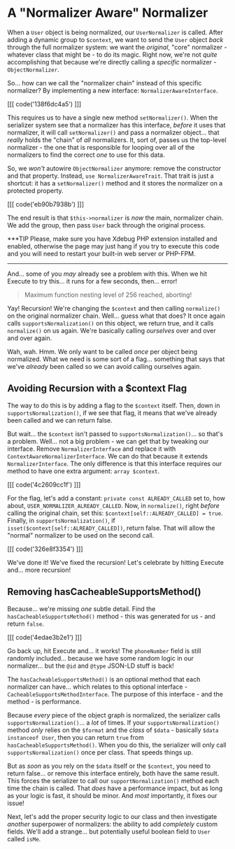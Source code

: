 # A "Normalizer Aware" Normalizer

When a `User` object is being normalized, our `UserNormalizer` is called. After
adding a dynamic group to `$context`, we want to send the `User` object *back*
through the full normalizer system: we want the *original*, "core" normalizer - whatever
class that might be - to do its magic. Right now, we're not *quite* accomplishing
that because we're directly calling a *specific* normalizer - `ObjectNormalizer`.

So... how can we call the "normalizer chain" instead of this specific normalizer?
By implementing a new interface: `NormalizerAwareInterface`.

[[[ code('138f6dc4a5') ]]]

This requires us to have a single new method `setNormalizer()`. When the serializer
system see that a normalizer has this interface, *before* it uses that normalizer,
it will call `setNormalizer()` and pass a normalizer object... that *really* holds
the "chain" of *all* normalizers. It, sort of, passes us the top-level normalizer -
the one that is responsible for looping over all of the normalizers to find the
correct *one* to use for this data.

So, we *won't* autowire `ObjectNormalizer` anymore: remove the constructor and
that property. Instead, `use NormalizerAwareTrait`. That trait is just a shortcut:
it has a `setNormalizer()` method and it stores the normalizer on a protected
property.

[[[ code('eb90b7938b') ]]]

The end result is that `$this->normalizer` is *now* the main, normalizer chain.
We add the group, then pass `User` back through the original process.

***TIP
Please, make sure you have Xdebug PHP extension installed and enabled, otherwise
the page may just hang if you try to execute this code and you will need to restart
your built-in web server or PHP-FPM.
***

And... some of you *may* already see a problem with this. When we hit Execute to
try this... it runs for a few seconds, then... error!

> Maximum function nesting level of 256 reached, aborting!

Yay! Recursion! We're changing the `$context` and then calling `normalize()` on
the original normalizer chain. Well... guess what that does? It once again calls
`supportsNormalization()` on this object, we return true, and it calls `normalize()`
on us again. We're basically calling *ourselves* over and over and over again.

Wah, wah. Hmm. We only want to be called *once* per object being normalized. What
we need is some sort of a flag... something that says that we've *already* been
called so we can avoid calling ourselves again.

## Avoiding Recursion with a $context Flag

The way to do this is by adding a flag to the `$context` itself. Then, down in
`supportsNormalization()`, if we see that flag, it means that we've already been
called and we can return false.

But wait... the `$context` isn't passed to `supportsNormalization()`... so that's
a problem. Well... not a big problem - we can get that by tweaking our interface.
Remove `NormalizerInterface` and replace it with `ContextAwareNormalizerInterface`.
We can do that because it extends `NormalizerInterface`. The only difference is
that this interface requires our method to have one extra argument: `array $context`.

[[[ code('4c2609cc1f') ]]]

For the flag, let's add a constant: `private const ALREADY_CALLED` set to, how
about, `USER_NORMALIZER_ALREADY_CALLED`. Now, in `normalize()`, right *before*
calling the original chain, set this: `$context[self::ALREADY_CALLED] = true`.
Finally, in `supportsNormalization()`, if `isset($context[self::ALREADY_CALLED])`,
return false. That will allow the "normal" normalizer to be used on the second
call.

[[[ code('326e8f3354') ]]]

We've done it! We've fixed the recursion! Let's celebrate by hitting Execute and...
more recursion!

## Removing hasCacheableSupportsMethod()

Because... we're missing *one* subtle detail. Find the `hasCacheableSupportsMethod()`
method - this was generated for us - and return `false`. 

[[[ code('4edae3b2e1') ]]]

Go back up, hit Execute and... it works! The `phoneNumber` field is still randomly included... because we
have some random logic in our normalizer... but the `@id` and `@type` JSON-LD stuff
is back!

The `hasCacheableSupportsMethod()` is an optional method that each normalizer can
have... which relates to this optional interface - `CacheableSupportsMethodInterface`.
The purpose of this interface - and the method - is performance.

Because *every* piece of the object graph is normalized, the serializer calls
`supportsNormalization()`... a *lot* of times. If your `supportsNormalization()`
method *only* relies on the `$format` and the *class* of `$data` - basically
`$data instanceof User`, then you can return `true` from `hasCacheableSupportsMethod()`.
When you do this, the serializer will only call `supportsNormalization()` once per
class. That speeds things up.

But as *soon* as you rely on the `$data` itself or the `$context`, you need to
return false... or remove this interface entirely, both have the same result. This
forces the serializer to call our `supportNormalization()` method each time the
chain is called. That *does* have a performance impact, but as long as your logic
is fast, it should be minor. And *most* importantly, it fixes our issue!

Next, let's add the proper security logic to our class and then investigate
*another* superpower of normalizers: the ability to add *completely* custom fields.
We'll add a strange... but potentially useful boolean field to `User` called `isMe`.
